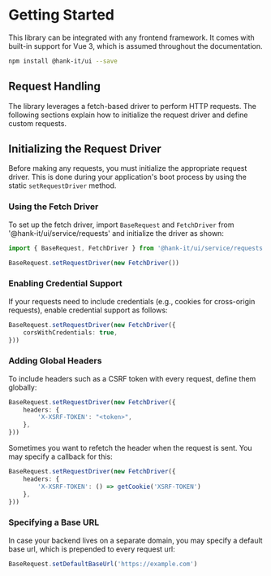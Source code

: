 # Getting Started

This library can be integrated with any frontend framework. It comes with built-in support for Vue 3, which is assumed
throughout the documentation.

````bash
npm install @hank-it/ui --save
````

## Request Handling

The library leverages a fetch-based driver to perform HTTP requests. The following sections explain how to initialize
the request driver and define custom requests.

## Initializing the Request Driver

Before making any requests, you must initialize the appropriate request driver. This is done during your application's
boot process by using the static `setRequestDriver` method.

### Using the Fetch Driver

To set up the fetch driver, import `BaseRequest` and `FetchDriver` from '@hank-it/ui/service/requests' and initialize
the driver as shown:

```typescript
import { BaseRequest, FetchDriver } from '@hank-it/ui/service/requests'

BaseRequest.setRequestDriver(new FetchDriver())
```

### Enabling Credential Support

If your requests need to include credentials (e.g., cookies for cross-origin requests), enable credential support as
follows:

```typescript
BaseRequest.setRequestDriver(new FetchDriver({
    corsWithCredentials: true,
}))
```

### Adding Global Headers

To include headers such as a CSRF token with every request, define them globally:

```typescript
BaseRequest.setRequestDriver(new FetchDriver({
    headers: {
        'X-XSRF-TOKEN': "<token>",
    },
}))
```

Sometimes you want to refetch the header when the request is sent. You may specify a callback for this:

```typescript
BaseRequest.setRequestDriver(new FetchDriver({
    headers: {
        'X-XSRF-TOKEN': () => getCookie('XSRF-TOKEN')
    },
}))
```

### Specifying a Base URL

In case your backend lives on a separate domain, you may specify a default base url, which is prepended to every request url:

```typescript
BaseRequest.setDefaultBaseUrl('https://example.com')
```